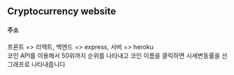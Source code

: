 <h2>Cryptocurrency website</h2>
 
<h4>주소</h4>

<div>
 <span>프론트 => 리액트, 백엔드 => express, 서버 => heroku</span>
</div>
<div>
 <span>코인 API를 이용해서 50위까지 순위를 나타내고 코인 이름을 클릭하면 시세변동률을 선 그래프로 나타내줍니다</span>
</div>
